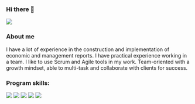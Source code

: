 ### Hi there 👋
<img src="https://img.shields.io/badge/LinkedIn-ADFF2F?style=for-the-badge&logo=LinkedIn&logoColor=0A66C2"/>

### About me
I have a lot of experience in the construction and implementation of economic and management reports. I have practical experience working in a team. I like to use Scrum and Agile tools in my work. Team-oriented with a growth mindset, able to multi-task and collaborate with clients for success.

### Program skills:
<img src="https://img.shields.io/badge/python-ADFF2F?style=for-the-badge&logo=python&logoColor=000000"/> <img src="https://img.shields.io/badge/MySQL-ADFF2F?style=for-the-badge&logo=MySQL&logoColor=000000"/> <img src="https://img.shields.io/badge/Microsoft Excel-ADFF2F?style=for-the-badge&logo=Microsoft Excel&logoColor=000000"/> <img src="https://img.shields.io/badge/Jupyter-ADFF2F?style=for-the-badge&logo=Jupyter&logoColor=000000"/> <img src="https://img.shields.io/badge/Tableau-ADFF2F?style=for-the-badge&logo=Tableau&logoColor=000000"/>
